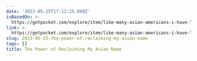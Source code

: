 ```yaml
---
date: '2023-05-25T17:12:25.000Z'
isBasedOn: >-
  https://getpocket.com/explore/item/like-many-asian-americans-i-have-long-spurned-my-full-name-a-wave-of-racism-made-me-say-no-more?utm_source=pocket-newtab
link: >-
  https://getpocket.com/explore/item/like-many-asian-americans-i-have-long-spurned-my-full-name-a-wave-of-racism-made-me-say-no-more?utm_source=pocket-newtab
slug: 2023-05-25-the-power-of-reclaiming-my-asian-name
tags: []
title: The Power of Reclaiming My Asian Name
---
```


